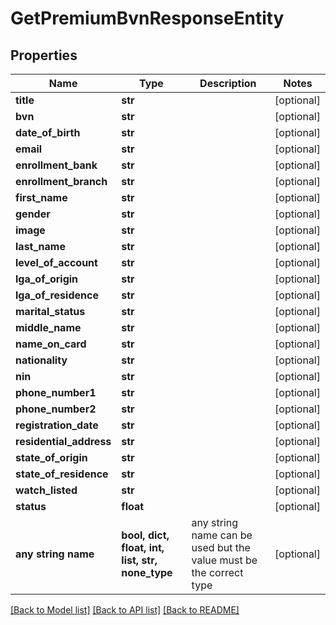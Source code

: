 # GetPremiumBvnResponseEntity


## Properties
Name | Type | Description | Notes
------------ | ------------- | ------------- | -------------
**title** | **str** |  | [optional] 
**bvn** | **str** |  | [optional] 
**date_of_birth** | **str** |  | [optional] 
**email** | **str** |  | [optional] 
**enrollment_bank** | **str** |  | [optional] 
**enrollment_branch** | **str** |  | [optional] 
**first_name** | **str** |  | [optional] 
**gender** | **str** |  | [optional] 
**image** | **str** |  | [optional] 
**last_name** | **str** |  | [optional] 
**level_of_account** | **str** |  | [optional] 
**lga_of_origin** | **str** |  | [optional] 
**lga_of_residence** | **str** |  | [optional] 
**marital_status** | **str** |  | [optional] 
**middle_name** | **str** |  | [optional] 
**name_on_card** | **str** |  | [optional] 
**nationality** | **str** |  | [optional] 
**nin** | **str** |  | [optional] 
**phone_number1** | **str** |  | [optional] 
**phone_number2** | **str** |  | [optional] 
**registration_date** | **str** |  | [optional] 
**residential_address** | **str** |  | [optional] 
**state_of_origin** | **str** |  | [optional] 
**state_of_residence** | **str** |  | [optional] 
**watch_listed** | **str** |  | [optional] 
**status** | **float** |  | [optional] 
**any string name** | **bool, dict, float, int, list, str, none_type** | any string name can be used but the value must be the correct type | [optional]

[[Back to Model list]](../README.md#documentation-for-models) [[Back to API list]](../README.md#documentation-for-api-endpoints) [[Back to README]](../README.md)


